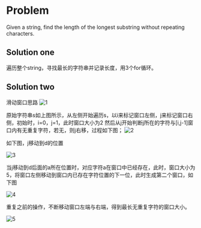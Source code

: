 # Problem
Given a string, find the length of the longest substring without repeating characters.
## Solution one
遍历整个string，寻找最长的字符串并记录长度，用3个for循环。
## Solution two
滑动窗口思路
![1](https://github.com/npujcong/leetcode-together/blob/master/src/3.Longest_Substring_Without_Repeating_Characters/imgs/1.jpg)

原始字符串s如上图所示，从左侧开始遍历s，以i来标记窗口左侧，j来标记窗口右侧，初始时，i=0，j=1，此时窗口大小为2
然后从j开始判断j所在的字符与[i,j-1]窗口内有无重复字符，若无，则j右移，过程如下图；
![2](https://github.com/npujcong/leetcode-together/blob/master/src/3.Longest_Substring_Without_Repeating_Characters/imgs/2.jpg)

如下图，j移动到d的位置

![3](https://github.com/npujcong/leetcode-together/blob/master/src/3.Longest_Substring_Without_Repeating_Characters/imgs/3.jpg)

当j移动到d后面的a所在位置时，对应字符a在窗口中已经存在，此时，窗口大小为5，将窗口左侧移动到窗口内已存在字符位置的下一位，此时生成第二个窗口，如下图

![4](https://github.com/npujcong/leetcode-together/blob/master/src/3.Longest_Substring_Without_Repeating_Characters/imgs/4.jpg)

重复之前的操作，不断移动窗口左端与右端，得到最长无重复字符的窗口大小。

![5](https://github.com/npujcong/leetcode-together/blob/master/src/3.Longest_Substring_Without_Repeating_Characters/imgs/5.jpg)